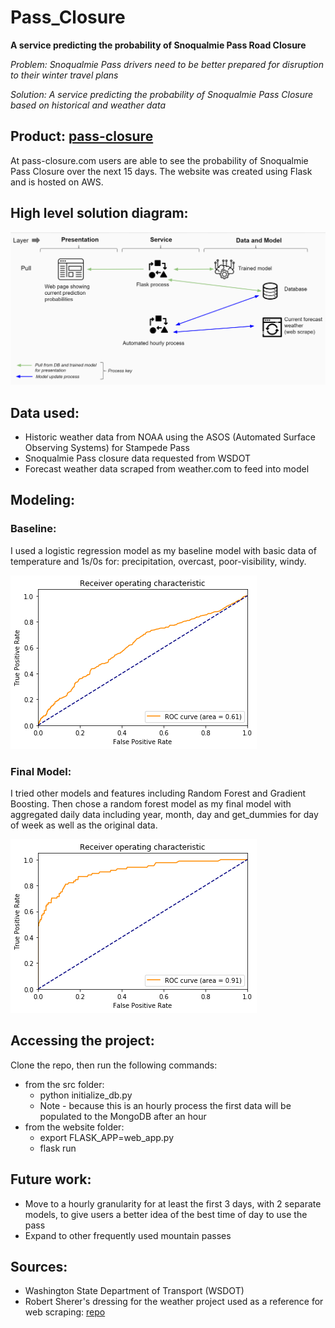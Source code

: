 # Pass_Closure
**A service predicting the probability of Snoqualmie Pass Road Closure**

*Problem: Snoqualmie Pass drivers need to be better prepared for disruption to their winter travel plans*

*Solution: A service predicting the probability of Snoqualmie Pass Closure based on historical and weather data*

## Product: [pass-closure](http://pass-closure.com "Title")

At pass-closure.com users are able to see the probability of Snoqualmie Pass Closure over the next 15 days.
The website was created using Flask and is hosted on AWS.

## High level solution diagram:

![](/imgs/high_level_solution.PNG)

## Data used:

* Historic weather data from NOAA using the ASOS (Automated Surface Observing Systems) for Stampede Pass
* Snoqualmie Pass closure data requested from WSDOT
* Forecast weather data scraped from weather.com to feed into model

## Modeling:

### Baseline:
I used a logistic regression model as my baseline model with basic data of temperature and 1s/0s for: precipitation, overcast, poor-visibility, windy. 

![](/imgs/baseline_ROC.png)

### Final Model:
I tried other models and features including Random Forest and Gradient Boosting. Then chose a random forest model as my final model with aggregated daily data including year, month, day and get_dummies for day of week as well as the original data.

![](/imgs/final_model_ROC.png)

## Accessing the project:

Clone the repo, then run the following commands:
* from the src folder: 
    * python initialize_db.py 
    * Note - because this is an hourly process the first data will be populated to the MongoDB after an hour
* from the website folder: 
    * export FLASK_APP=web_app.py
    * flask run

## Future work:

* Move to a hourly granularity for at least the first 3 days, with 2 separate models, to give users a better idea of the best time of day to use the pass
* Expand to other frequently used mountain passes

## Sources:

* Washington State Department of Transport (WSDOT)
* Robert Sherer's dressing for the weather project used as a reference for web scraping: [repo](https://github.com/rsherer/dressing-for-the-weather "Title")


